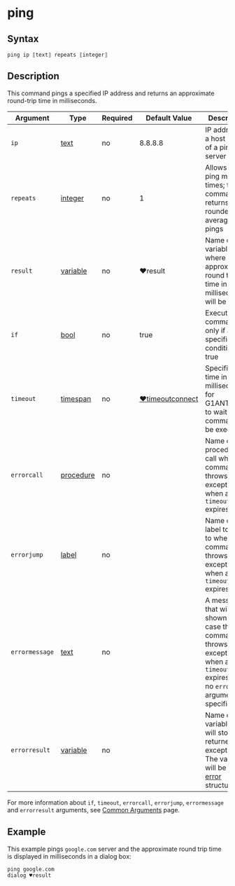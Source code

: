 # ping

## Syntax

```G1ANT
ping ip ⟦text⟧ repeats ⟦integer⟧
```

## Description

This command pings a specified IP address and returns an approximate round-trip time in milliseconds.

| Argument | Type | Required | Default Value | Description |
| -------- | ---- | -------- | ------------- | ----------- |
|`ip`| [text](../../G1ANT.Language/Structures/TextStructure.md) | no  | 8.8.8.8 | IP address or a host name of a pinged server |
|`repeats`| [integer](../../G1ANT.Language/Structures/IntegerStructure.md) | no | 1 | Allows to ping multiple times; the command returns a rounded average of all pings |
|`result`| [variable](../../G1ANT.Language/Structures/VariableStructure.md) | no | ♥result  | Name of a variable where approximate round trip time in milliseconds will be stored |
| `if`           | [bool](../../G1ANT.Language/Structures/BooleanStructure.md) | no       | true                                                        | Executes the command only if a specified condition is true   |
| `timeout`      | [timespan](../../G1ANT.Language/Structures/TimeSpanStructure.md) | no       | [♥timeoutconnect](../G1ANT.Addon.Net/Variables/TimeoutConnectVariable.md) | Specifies time in milliseconds for G1ANT.Robot to wait for the command to be executed |
| `errorcall`    | [procedure](../../G1ANT.Language/Structures/ProcedureStructure.md) | no       |                                                             | Name of a procedure to call when the command throws an exception or when a given `timeout` expires |
| `errorjump`    | [label](../../G1ANT.Language/Structures/LabelStructure.md) | no       |                                                             | Name of the label to jump to when the command throws an exception or when a given `timeout` expires |
| `errormessage` | [text](../../G1ANT.Language/Structures/TextStructure.md) | no       |                                                             | A message that will be shown in case the command throws an exception or when a given `timeout` expires, and no `errorjump` argument is specified |
| `errorresult`  | [variable](../../G1ANT.Language/Structures/VariableStructure.md) | no       |                                                             | Name of a variable that will store the returned exception. The variable will be of [error](../../G1ANT.Language/Structures/ErrorStructure.md) structure  |

For more information about `if`, `timeout`, `errorcall`, `errorjump`, `errormessage` and `errorresult` arguments, see [Common Arguments](../../../appendices/common-arguments.md) page.

## Example

This example pings `google.com` server and the approximate round trip time is displayed in milliseconds in a dialog box:

```G1ANT
ping google.com
dialog ♥result
```
